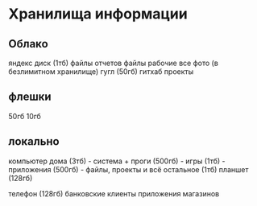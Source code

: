 # Хранилища информации
## Облако
яндекс диск (1тб)
	файлы отчетов
	файлы рабочие
	все фото (в безлимитном хранилище)
гугл (50гб)
гитхаб
	проекты
## флешки
50гб
10гб
## локально 
компьютер дома (3тб)
	- система + проги (500гб)
	- игры (1тб)
	- приложения (500гб)
	- файлы, проекты и всё остальное (1тб)
планшет (128гб)

телефон (128гб)
	банковские клиенты
	приложения магазинов
